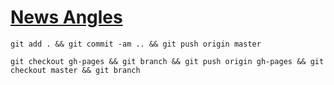 # [News Angles](http://MajorMazen.github.io/LandingPage)

```
git add . && git commit -am .. && git push origin master
```

```
git checkout gh-pages && git branch && git push origin gh-pages && git checkout master && git branch
```
